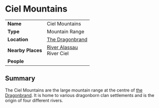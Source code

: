 # Ciel Mountains

|||
| --- | --- |
| **Name** | Ciel Mountains | place.4
| **Type** | Mountain Range |
| **Location** | [The Dragonbrand](../../../civilisations/nilsavnic-alliance/states/the-dragonbrand.md) |
| **Nearby Places** | [River Alassau](../rivers-lakes/river-alassau.md)<br>River Ciel |
| **People** | |

## Summary

The Ciel Mountains are the large mountain range at the centre of [the Dragonbrand](../../../civilisations/nilsavnic-alliance/states/the-dragonbrand.md). It is home to various dragonborn clan settlements and is the origin of four different rivers.
